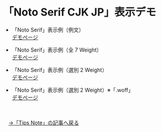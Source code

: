 # 「Noto Serif CJK JP」表示デモ

* 「Noto Serif」表示例（例文）<br>
<a href="https://tipsnote.github.io/webfont_notoserif/index.html">デモページ</a>

* 「Noto Serif」表示例（全 7 Weight）<br>
<a href="https://tipsnote.github.io/webfont_notoserif/webfont_sample_weight.html">デモページ</a>

* 「Noto Serif」表示例（選別 2 Weight）<br>
<a href="https://tipsnote.github.io/webfont_notoserif/webfont_sample_weight2.html">デモページ</a>

* 「Noto Serif」表示例（選別 2 Weight）※「.woff」<br>
<a href="https://tipsnote.github.io/webfont_notoserif/webfont_sample_weight3.html">デモページ</a>
<br>
<br>
　<a href="https://www.tam-tam.co.jp/tipsnote/html_css/post13175.html">→「Tips Note」の記事へ戻る</a>
